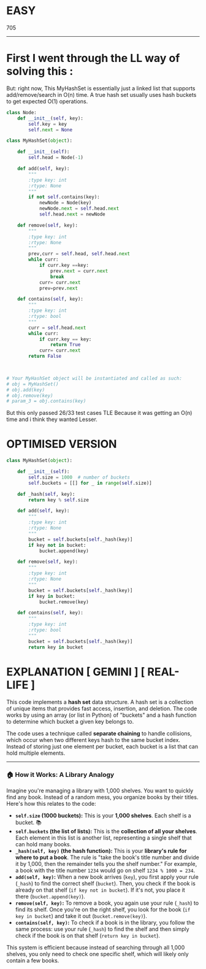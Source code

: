 # EASY 
705

---

# First I went through the LL way of solving this :
But: right now, This MyHashSet is essentially just a linked list that supports add/remove/search in O(n) time. A true hash set usually uses hash buckets to get expected O(1) operations.
```python
class Node:
    def __init__(self, key):
        self.key = key
        self.next = None

class MyHashSet(object):

    def __init__(self):
        self.head = Node(-1)

    def add(self, key):
        """
        :type key: int
        :rtype: None
        """
        if not self.contains(key):
            newNode = Node(key)
            newNode.next = self.head.next
            self.head.next = newNode

    def remove(self, key):
        """
        :type key: int
        :rtype: None
        """
        prev,curr = self.head, self.head.next
        while curr:
            if curr.key ==key:
                prev.next = curr.next
                break
            curr= curr.next
            prev=prev.next

    def contains(self, key):
        """
        :type key: int
        :rtype: bool
        """
        curr = self.head.next
        while curr:
            if curr.key == key:
                return True
            curr= curr.next
        return False
        


# Your MyHashSet object will be instantiated and called as such:
# obj = MyHashSet()
# obj.add(key)
# obj.remove(key)
# param_3 = obj.contains(key)
```



But this only passed 26/33 test cases TLE
Because it was getting an O(n) time and i think they wanted Lesser.


# OPTIMISED VERSION
```python
class MyHashSet(object):

    def __init__(self):
        self.size = 1000  # number of buckets
        self.buckets = [[] for _ in range(self.size)]

    def _hash(self, key):
        return key % self.size

    def add(self, key):
        """
        :type key: int
        :rtype: None
        """
        bucket = self.buckets[self._hash(key)]
        if key not in bucket:
            bucket.append(key)

    def remove(self, key):
        """
        :type key: int
        :rtype: None
        """
        bucket = self.buckets[self._hash(key)]
        if key in bucket:
            bucket.remove(key)

    def contains(self, key):
        """
        :type key: int
        :rtype: bool
        """
        bucket = self.buckets[self._hash(key)]
        return key in bucket
```


# EXPLANATION [ GEMINI ] [ REAL-LIFE ]
This code implements a **hash set** data structure. A hash set is a collection of unique items that provides fast access, insertion, and deletion. The code works by using an array (or list in Python) of "buckets" and a hash function to determine which bucket a given key belongs to.

The code uses a technique called **separate chaining** to handle collisions, which occur when two different keys hash to the same bucket index. Instead of storing just one element per bucket, each bucket is a list that can hold multiple elements.

***

### 🏠 How it Works: A Library Analogy

Imagine you're managing a library with 1,000 shelves. You want to quickly find any book. Instead of a random mess, you organize books by their titles. Here's how this relates to the code:

* **`self.size` (1000 buckets):** This is your **1,000 shelves**. Each shelf is a bucket. 📚
* **`self.buckets` (the list of lists):** This is the **collection of all your shelves**. Each element in this list is another list, representing a single shelf that can hold many books.
* **`_hash(self, key)` (the hash function):** This is your **library's rule for where to put a book**. The rule is "take the book's title number and divide it by 1,000, then the remainder tells you the shelf number." For example, a book with the title number `1234` would go on shelf `1234 % 1000 = 234`.
* **`add(self, key)`:** When a new book arrives (`key`), you first apply your rule (`_hash`) to find the correct shelf (`bucket`). Then, you check if the book is already on that shelf (`if key not in bucket`). If it's not, you place it there (`bucket.append(key)`).
* **`remove(self, key)`:** To remove a book, you again use your rule (`_hash`) to find its shelf. Once you're on the right shelf, you look for the book (`if key in bucket`) and take it out (`bucket.remove(key)`).
* **`contains(self, key)`:** To check if a book is in the library, you follow the same process: use your rule (`_hash`) to find the shelf and then simply check if the book is on that shelf (`return key in bucket`).



This system is efficient because instead of searching through all 1,000 shelves, you only need to check one specific shelf, which will likely only contain a few books.
